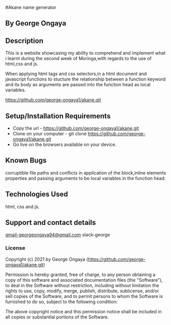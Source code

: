 #Akane name generator

## By **George Ongaya**

## Description
This is a website showcasing my ability to comprehend and implement what i learnt during the second week of Moringa,with regards to the use of html,css and js.

When applying html tags and css selectors,in a html document and javascript functions to stucture the relationship between a function keyword and its body as arguments are passed into the function head as local variables.

https://github.com/george-ongaya1/akane.git

## Setup/Installation Requirements
- Copy the url - https://github.com/george-ongaya1/akane.git
- Clone on your computer - git clone https://github.com/george-ongaya1/akane.git
- Go live on the browsers available on your device.

## Known Bugs
corruptible file paths and conflicts in application of the block,inline elements properties and passing arguments to be local variables in the function head.

## Technologies Used
html, css and js.

## Support and contact details
gmail-georgeongaya94@gmail.com
slack-george

### License

Copyright (c) 2021 by George Ongaya (https://github.com/george-ongaya1/akane.git)

Permission is hereby granted, free of charge, to any person obtaining a copy of this software and associated documentation files (the "Software"), to deal in the Software without restriction, including without limitation the rights to use, copy, modify, merge, publish, distribute, sublicense, and/or sell copies of the Software, and to permit persons to whom the Software is furnished to do so, subject to the following condition:

The above copyright notice and this permission notice shall be included in all copies or substantial portions of the Software.